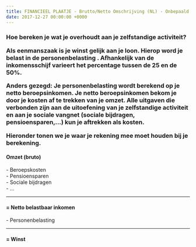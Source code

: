 ```yaml
---
title: FINANCIEEL PLAATJE - Brutto/Netto Omschrijving (NL) - Onbepaald
date: 2017-12-27 00:00:00 +0000
---
```

<div class="box"> <div class="box-header"> <h3>Hoe bereken je wat je overhoudt aan je zelfstandige activiteit? <span class="sidenote">

Als eenmanszaak is je winst gelijk aan je loon. Hierop word je belast in de personenbelasting . Afhankelijk van de inkomensschijf varieert het percentage tussen de 25 en de 50%. 

Anders gezegd: Je personenbelasting wordt berekend op je netto beroepsinkomen. Je netto beroepsinkomen bekom je door je kosten af te trekken van je omzet. Alle uitgaven die verbonden zijn aan de uitoefening van je zelfstandige activiteit en aan je sociale vangnet (sociale bijdragen, pensioensparen,...) kun je aftrekken als kosten. 

Hieronder tonen we je waar je rekening mee moet houden bij je berekening. </span> </h3> </div> <div class="box-body"> <div class="sum center" style="margin-top:20px;"> <h4>Omzet (bruto)</h4> <p>- Beroepskosten <br>- Pensioensparen <br>- Sociale bijdragen <br>- ...</p> <hr> <h4>= Netto belastbaar inkomen</h4> <p>- Personenbelasting</p> <hr> <h4>= Winst</h4> </div> </div> </div>